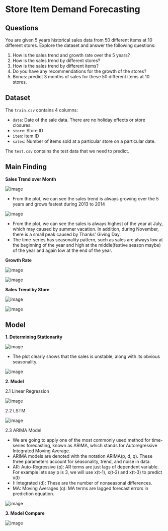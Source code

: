 # Store Item Demand Forecasting

## Questions
You are given 5 years historical sales data from 50 different items at 10 different stores. Explore the dataset and answer the following questions:
1. How is the sales trend and growth rate over the 5 years?
2. How is the sales trend by different stores?
3. How is the sales trend by different items?
4. Do you have any recommendations for the growth of the stores?
5. Bonus: predict 3 months of sales for these 50 different items at 10 stores.

## Dataset
The `train.csv` contains 4 columns:
- `date`: Date of the sale data. There are no holiday effects or store closures.
- `store`: Store ID
- `item`: Item ID
- `sales`: Number of items sold at a particular store on a particular date.

The `test.csv` contains the test data that we need to predict.

## Main Finding

**Sales Trend over Month**

![image](https://github.com/user-attachments/assets/c577a97d-9cad-4efa-b93f-3396a905984e)



- From the plot, we can see the sales trend is always growing over the 5 years and grows fastest during 2013 to 2014

![image](https://github.com/user-attachments/assets/c34cabfe-fed2-4562-baae-dc8ece05870e)


- From the plot, we can see the sales is always highest of the year at July, which may caused by summer vacation. In addition, during November, there is a small peak caused by Thanks' Giving Day.
- The time-series has seasonality pattern, such as sales are always low at the beginning of the year and high at the middle(festive season maybe) of the year and again low at the end of the year. 

**Growth Rate**

![image](https://github.com/user-attachments/assets/38b8a371-a991-4c37-8fbb-6aa598ae558c)



![image](https://github.com/user-attachments/assets/7eee3587-1aa2-4e1b-b1b1-999d7a3b935a)



**Sales Trend by Store**

![image](https://github.com/user-attachments/assets/b37f9c44-44be-4a2c-a365-8150db110bd8)


![image](https://github.com/user-attachments/assets/e0e12054-04f1-48e5-b501-7b230d39f541)




## Model

**1. Determining Stationarity**

![image](https://github.com/user-attachments/assets/285b1616-5bc2-46ad-aa5b-02e9f7500951)

- The plot clearly shows that the sales is unstable, along with its obvious seasonality.

![image](https://github.com/user-attachments/assets/38d230bf-c22d-4913-bee4-65ccf5fe1d3b)

**2. Model**

2.1 Linear Regression

![image](https://github.com/user-attachments/assets/ed659a01-3727-4ac1-b85a-08d710851f14)


2.2 LSTM

![image](https://github.com/user-attachments/assets/711f27d1-a29c-4ed4-8e61-0f701f952bad)


2.3 ARIMA Model

- We are going to apply one of the most commonly used method for time-series forecasting, known as ARIMA, which stands for Autoregressive Integrated Moving Average.
- ARIMA models are denoted with the notation ARIMA(p, d, q). These three parameters account for seasonality, trend, and noise in data.
- AR: Auto-Regressive (p): AR terms are just lags of dependent variable. For example lets say p is 3, we will use x(t-1), x(t-2) and x(t-3) to predict x(t)
- I: Integrated (d): These are the number of nonseasonal differences.
- MA: Moving Averages (q): MA terms are lagged forecast errors in prediction equation.

![image](https://github.com/user-attachments/assets/dbaa7081-6696-4e6f-9e5a-425224858ae0)


**3. Model Compare**

![image](https://github.com/user-attachments/assets/a53b4469-590d-45ee-96eb-dbeed6fe676b)

